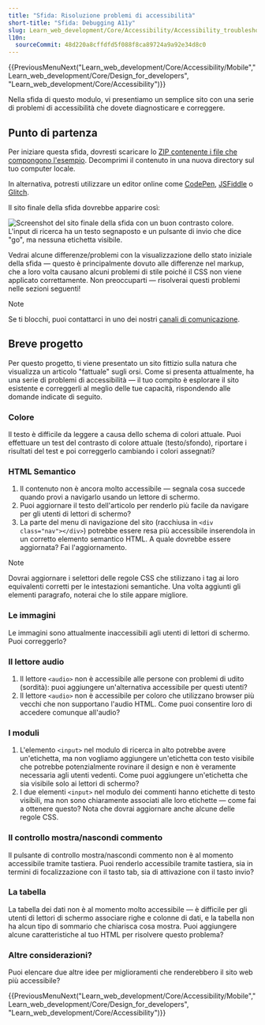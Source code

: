```yaml
---
title: "Sfida: Risoluzione problemi di accessibilità"
short-title: "Sfida: Debugging A11y"
slug: Learn_web_development/Core/Accessibility/Accessibility_troubleshooting
l10n:
  sourceCommit: 48d220a8cffdfd5f088f8ca89724a9a92e34d8c0
---
```


{{PreviousMenuNext("Learn_web_development/Core/Accessibility/Mobile","Learn_web_development/Core/Design_for_developers", "Learn_web_development/Core/Accessibility")}}

Nella sfida di questo modulo, vi presentiamo un semplice sito con una serie di problemi di accessibilità che dovete diagnosticare e correggere.

## Punto di partenza

Per iniziare questa sfida, dovresti scaricare lo [ZIP contenente i file che compongono l'esempio](https://raw.githubusercontent.com/mdn/learning-area/main/accessibility/assessment-start/assessment-files.zip). Decomprimi il contenuto in una nuova directory sul tuo computer locale.

In alternativa, potresti utilizzare un editor online come [CodePen](https://codepen.io/), [JSFiddle](https://jsfiddle.net/) o [Glitch](https://glitch.com/).

Il sito finale della sfida dovrebbe apparire così:

![Screenshot del sito finale della sfida con un buon contrasto colore. L'input di ricerca ha un testo segnaposto e un pulsante di invio che dice "go", ma nessuna etichetta visibile.](assessment-site-finished.png)

Vedrai alcune differenze/problemi con la visualizzazione dello stato iniziale della sfida — questo è principalmente dovuto alle differenze nel markup, che a loro volta causano alcuni problemi di stile poiché il CSS non viene applicato correttamente. Non preoccuparti — risolverai questi problemi nelle sezioni seguenti!

> [!NOTE]
> Se ti blocchi, puoi contattarci in uno dei nostri [canali di comunicazione](/it/docs/MDN/Community/Communication_channels).

## Breve progetto

Per questo progetto, ti viene presentato un sito fittizio sulla natura che visualizza un articolo "fattuale" sugli orsi. Come si presenta attualmente, ha una serie di problemi di accessibilità — il tuo compito è esplorare il sito esistente e correggerli al meglio delle tue capacità, rispondendo alle domande indicate di seguito.

### Colore

Il testo è difficile da leggere a causa dello schema di colori attuale. Puoi effettuare un test del contrasto di colore attuale (testo/sfondo), riportare i risultati del test e poi correggerlo cambiando i colori assegnati?

### HTML Semantico

1. Il contenuto non è ancora molto accessibile — segnala cosa succede quando provi a navigarlo usando un lettore di schermo.
2. Puoi aggiornare il testo dell'articolo per renderlo più facile da navigare per gli utenti di lettori di schermo?
3. La parte del menu di navigazione del sito (racchiusa in `<div class="nav"></div>`) potrebbe essere resa più accessibile inserendola in un corretto elemento semantico HTML. A quale dovrebbe essere aggiornata? Fai l'aggiornamento.

> [!NOTE]
> Dovrai aggiornare i selettori delle regole CSS che stilizzano i tag ai loro equivalenti corretti per le intestazioni semantiche. Una volta aggiunti gli elementi paragrafo, noterai che lo stile appare migliore.

### Le immagini

Le immagini sono attualmente inaccessibili agli utenti di lettori di schermo. Puoi correggerlo?

### Il lettore audio

1. Il lettore `<audio>` non è accessibile alle persone con problemi di udito (sordità): puoi aggiungere un'alternativa accessibile per questi utenti?
2. Il lettore `<audio>` non è accessibile per coloro che utilizzano browser più vecchi che non supportano l'audio HTML. Come puoi consentire loro di accedere comunque all'audio?

### I moduli

1. L'elemento `<input>` nel modulo di ricerca in alto potrebbe avere un'etichetta, ma non vogliamo aggiungere un'etichetta con testo visibile che potrebbe potenzialmente rovinare il design e non è veramente necessaria agli utenti vedenti. Come puoi aggiungere un'etichetta che sia visibile solo ai lettori di schermo?
2. I due elementi `<input>` nel modulo dei commenti hanno etichette di testo visibili, ma non sono chiaramente associati alle loro etichette — come fai a ottenere questo? Nota che dovrai aggiornare anche alcune delle regole CSS.

### Il controllo mostra/nascondi commento

Il pulsante di controllo mostra/nascondi commento non è al momento accessibile tramite tastiera. Puoi renderlo accessibile tramite tastiera, sia in termini di focalizzazione con il tasto tab, sia di attivazione con il tasto invio?

### La tabella

La tabella dei dati non è al momento molto accessibile — è difficile per gli utenti di lettori di schermo associare righe e colonne di dati, e la tabella non ha alcun tipo di sommario che chiarisca cosa mostra. Puoi aggiungere alcune caratteristiche al tuo HTML per risolvere questo problema?

### Altre considerazioni?

Puoi elencare due altre idee per miglioramenti che renderebbero il sito web più accessibile?

{{PreviousMenuNext("Learn_web_development/Core/Accessibility/Mobile","Learn_web_development/Core/Design_for_developers", "Learn_web_development/Core/Accessibility")}}
